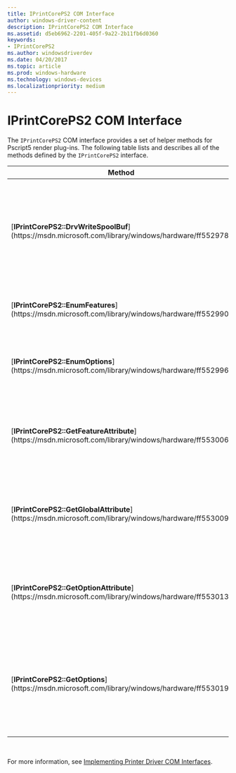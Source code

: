 ```yaml
---
title: IPrintCorePS2 COM Interface
author: windows-driver-content
description: IPrintCorePS2 COM Interface
ms.assetid: d5eb6962-2201-405f-9a22-2b11fb6d0360
keywords:
- IPrintCorePS2
ms.author: windowsdriverdev
ms.date: 04/20/2017
ms.topic: article
ms.prod: windows-hardware
ms.technology: windows-devices
ms.localizationpriority: medium
---
```


# IPrintCorePS2 COM Interface





The `IPrintCorePS2` COM interface provides a set of helper methods for Pscript5 render plug-ins. The following table lists and describes all of the methods defined by the `IPrintCorePS2` interface.

<table>
<colgroup>
<col width="50%" />
<col width="50%" />
</colgroup>
<thead>
<tr class="header">
<th>Method</th>
<th>Description</th>
</tr>
</thead>
<tbody>
<tr class="odd">
<td><p>[<strong>IPrintCorePS2::DrvWriteSpoolBuf</strong>](https://msdn.microsoft.com/library/windows/hardware/ff552978)</p></td>
<td><p>Is provided by the Pscript5 driver so that [rendering plug-ins](rendering-plug-ins.md) can send printer data to the spooler.</p></td>
</tr>
<tr class="even">
<td><p>[<strong>IPrintCorePS2::EnumFeatures</strong>](https://msdn.microsoft.com/library/windows/hardware/ff552990)</p></td>
<td><p>Enumerates a printer's available features.</p></td>
</tr>
<tr class="odd">
<td><p>[<strong>IPrintCorePS2::EnumOptions</strong>](https://msdn.microsoft.com/library/windows/hardware/ff552996)</p></td>
<td><p>Enumerates the available options of a specific feature.</p></td>
</tr>
<tr class="even">
<td><p>[<strong>IPrintCorePS2::GetFeatureAttribute</strong>](https://msdn.microsoft.com/library/windows/hardware/ff553006)</p></td>
<td><p>Retrieves the feature attribute list or the value of a specific feature attribute.</p></td>
</tr>
<tr class="odd">
<td><p>[<strong>IPrintCorePS2::GetGlobalAttribute</strong>](https://msdn.microsoft.com/library/windows/hardware/ff553009)</p></td>
<td><p>Retrieves the global attribute list or the value of a specific global attribute.</p></td>
</tr>
<tr class="even">
<td><p>[<strong>IPrintCorePS2::GetOptionAttribute</strong>](https://msdn.microsoft.com/library/windows/hardware/ff553013)</p></td>
<td><p>Retrieves the option attribute list or the value of a specific option attribute.</p></td>
</tr>
<tr class="odd">
<td><p>[<strong>IPrintCorePS2::GetOptions</strong>](https://msdn.microsoft.com/library/windows/hardware/ff553019)</p></td>
<td><p>Retrieves the driver's current feature settings in the format of a list of feature/option keyword pairs.</p></td>
</tr>
</tbody>
</table>

 

For more information, see [Implementing Printer Driver COM Interfaces](implementing-printer-driver-com-interfaces.md).

 

 





